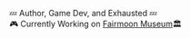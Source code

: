 💤 Author, Game Dev, and Exhausted 💤  
🎮 Currently Working on [Fairmoon Museum](https://twitter.com/FairmoonMuseum)🏛️

<!--
Here are some ideas to get you started:

- 🔭 I’m currently working on ...
- 🌱 I’m currently learning ...
- 🤔 I’m looking for help with ...
- 💬 Ask me about ...
- 📫 How to reach me: ...
- ⚡ Fun fact: ...
-->

